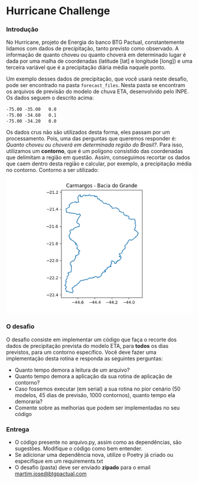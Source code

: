 # Hurricane Challenge
### Introdução
No Hurricane, projeto de Energia do banco BTG Pactual, constantemente lidamos com dados de precipitação, tanto previsto como observado. 
A informação de quanto choveu ou quanto choverá em determinado lugar é dada por uma malha de coordenadas 
(latitude [lat] e longitude [long]) e uma terceira variável que é a precipitação diária média naquele ponto.

Um exemplo desses dados de precipitação, que você usará neste desafio, pode ser encontrado na pasta `forecast_files`.
Nesta pasta se encontram os arquivos de previsão do modelo de chuva ETA, desenvolvido pelo INPE. 
Os dados seguem o descrito acima:
```
-75.00 -35.00   0.0
-75.00 -34.60   0.1
-75.00 -34.20   0.0
```

Os dados crus não são utilizados desta forma, eles passam por um processamento. Pois, uma das perguntas que queremos
responder é: *Quanto choveu ou choverá em determinada região do Brasil?*. Para isso, utilizamos um **contorno**,
que é um polígono consistido das coordenadas que delimitam a região em questão. Assim, conseguimos recortar os dados que 
caem dentro desta região e calcular, por exemplo, a precipitação média no contorno. Contorno a ser utilizado:
![Contorno de Camargos [Grande]](Contour_Camargos_Grande.png "Contorno de Carmargos")


### O desafio
O desafio consiste em implementar um código que faça o recorte dos dados de precipitação prevista do modelo ETA, para **todos**
os dias previstos, para um contorno específico. Você deve fazer uma implementação desta rotina e responda as seguintes perguntas:

- Quanto tempo demora a leitura de um arquivo?
- Quanto tempo demora a aplicação da sua rotina de aplicação de contorno?
- Caso fossemos executar (em serial) a sua rotina no pior cenário (50 modelos, 45 dias de previsão, 1000 contornos), quanto tempo ela demoraria?
- Comente sobre as melhorias que podem ser implementadas no seu código


### Entrega
- O código presente no arquivo.py, assim como as dependências, são sugestões. Modifique o código como bem entender.
- Se adicionar uma dependência nova, utilize o Poetry já criado ou especifique em um requirements.txt
- O desafio (pasta) deve ser enviado **zipado** para o email martim.jose@btgpactual.com
